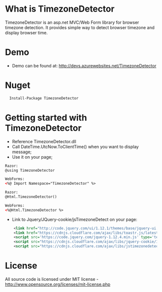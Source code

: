# What is TimezoneDetector

TimezoneDetector is an asp.net MVC/Web Form library for browser timezone detection. It provides simple way to detect browser timezone and display browser time.

# Demo
  * Demo can be found at: http://devs.azurewebsites.net/TimezoneDetector

# Nuget
~~~xml
  Install-Package TimezoneDetector
~~~

# Getting started with TimezoneDetector
  * Reference TimezoneDetector.dll
  * Call DateTime.UtcNow.ToClientTime() when you want to display message;
  * Use it on your page;
```xml
Razor:
@using TimezoneDetector

WebForms:
<%@ Import Namespace="TimezoneDetector" %>
```
```xml
Razor:
@Html.TimezoneDetector()

WebForms:
<%@Html.TimezoneDetector %> 
```
  * Link to Jquery/JQuery-cookie/jsTimezoneDetect on your page: 
```xml
    <link href="http://code.jquery.com/ui/1.12.1/themes/base/jquery-ui.css" rel="stylesheet"/>
    <link href="https://cdnjs.cloudflare.com/ajax/libs/toastr.js/latest/css/toastr.min.css" rel="stylesheet"/>
    <script src='https://code.jquery.com/jquery-1.12.4.min.js' type='text/javascript'></script>
    <script src="https://cdnjs.cloudflare.com/ajax/libs/jquery-cookie/1.4.1/jquery.cookie.min.js"></script>
    <script src="https://cdnjs.cloudflare.com/ajax/libs/jstimezonedetect/1.0.6/jstz.min.js"></script>
```
# License
All source code is licensed under MIT license - http://www.opensource.org/licenses/mit-license.php
